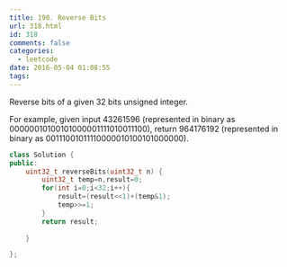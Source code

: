 ```yaml
---
title: 190. Reverse Bits
url: 318.html
id: 318
comments: false
categories:
  - leetcode
date: 2016-05-04 01:08:55
tags:
---
```


Reverse bits of a given 32 bits unsigned integer. 

For example, given input 43261596 (represented in binary as 00000010100101000001111010011100), return 964176192 (represented in binary as 00111001011110000010100101000000).
```c++
class Solution {
public:
    uint32_t reverseBits(uint32_t n) {
        uint32_t temp=n,result=0;
        for(int i=0;i<32;i++){
            result=(result<<1)+(temp&1);
            temp>>=1;
        }
        return result;
    
    }

};
```